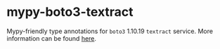 # mypy-boto3-textract

Mypy-friendly type annotations for `boto3` 1.10.19 `textract` service.
More information can be found [here](https://github.com/vemel/mypy_boto3).